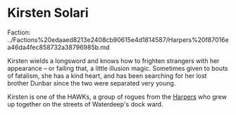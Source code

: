# Kirsten Solari

Faction: ../Factions%20edaaed8213e2408cb90615e4d1814587/Harpers%20f87016ea46da4fec858732a38796985b.md

Kirsten wields a longsword and knows how to frighten strangers with her appearance – or failing that, a little illusion magic. Sometimes given to bouts of fatalism, she has a kind heart, and has been searching for her lost brother Dunbar since the two were separated very young.

Kirsten is one of the HAWKs, a group of rogues from the [Harpers](../Factions/Harpers.md) who grew up together on the streets of Waterdeep's dock ward.